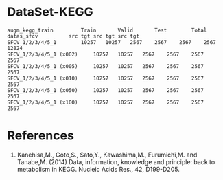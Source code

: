 # DataSet-KEGG
	augm_kegg_train			Train		Valid		Test		Total	
	datas_sfcv			src	tgt	src	tgt	src	tgt
	SFCV_1/2/3/4/5_1		10257	10257	2567	2567	2567	2567	12824
	SFCV_1/2/3/4/5_1 (x002)		10257	10257	2567	2567	2567	2567	
	SFCV_1/2/3/4/5_1 (x005)		10257	10257	2567	2567	2567	2567	
	SFCV_1/2/3/4/5_1 (x010)		10257	10257	2567	2567	2567	2567	
	SFCV_1/2/3/4/5_1 (x050)		10257	10257	2567	2567	2567	2567	
	SFCV_1/2/3/4/5_1 (x100)		10257	10257	2567	2567	2567	2567	


# References
1.	Kanehisa,M., Goto,S., Sato,Y., Kawashima,M., Furumichi,M. and Tanabe,M. (2014) Data, information, knowledge and principle: back to metabolism in KEGG. Nucleic Acids Res., 42, D199-D205.

